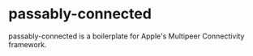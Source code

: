 passably-connected
==================

passably-connected is a boilerplate for Apple's Multipeer Connectivity framework. 
